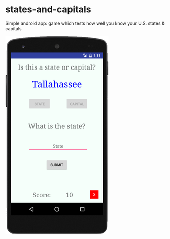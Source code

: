 # states-and-capitals
Simple android app: game which tests how well you know your U.S. states &amp; capitals

![alt tag](https://raw.githubusercontent.com/hlaragon/states-and-capitals/master/screen-shot-game.png)
